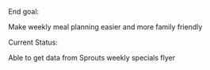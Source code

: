 End goal:

Make weekly meal planning easier and more family friendly

Current Status:

Able to get data from Sprouts weekly specials flyer